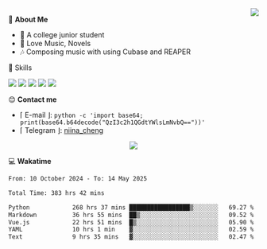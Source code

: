 <a href="#">
    <img align="right" src="https://github-readme-stats-tau-lilac-25.vercel.app/api?username=irorange27&count_private=true&show_icons=true&theme=transparent" />
</a>

💭 **About Me**

- 🏫 A college junior student
- 🍕 Love Music, Novels
- 🎶 Composing music with using Cubase and REAPER


🚀 Skills

![](https://img.shields.io/badge/-python-3e74a2?style=for-the-badge&logo=Python&logoColor=fff
)
![](https://img.shields.io/badge/-javascript-f0db4f?style=for-the-badge&logo=JavaScript&logoColor=fff
)
![](https://img.shields.io/badge/-vue3-41b883?style=for-the-badge&logo=Vue.js&logoColor=fff
)
![](https://img.shields.io/badge/-docker-2496ed?style=for-the-badge&logo=Docker&logoColor=fff
)
![](https://img.shields.io/badge/-linux-000000?style=for-the-badge&logo=Linux&logoColor=fff&color=000
)

😊 **Contact me**

- ⌈ E-mail ⌋: `python -c 'import base64; print(base64.b64decode("QzI3c2h1QGdtYWlsLmNvbQ=="))'`
- ⌈ Telegram ⌋: [niina_cheng](https://t.me/niina_cheng)

</p>
    <p align="center">
    <img src="https://profile-counter.glitch.me/{irorange27}/count.svg" />
</p>

💻 **Wakatime**

<!--START_SECTION:waka-->

```txt
From: 10 October 2024 - To: 14 May 2025

Total Time: 383 hrs 42 mins

Python            268 hrs 37 mins █████████████████▒░░░░░░░   69.27 %
Markdown          36 hrs 55 mins  ██▒░░░░░░░░░░░░░░░░░░░░░░   09.52 %
Vue.js            22 hrs 51 mins  █▒░░░░░░░░░░░░░░░░░░░░░░░   05.90 %
YAML              10 hrs 1 min    ▓░░░░░░░░░░░░░░░░░░░░░░░░   02.59 %
Text              9 hrs 35 mins   ▓░░░░░░░░░░░░░░░░░░░░░░░░   02.47 %
```

<!--END_SECTION:waka-->

